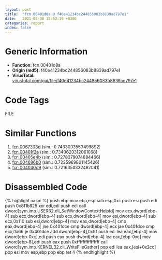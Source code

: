 ```yaml
---
layout: post
title:  "fcn.00401d8a @ f40e41234bc244856083b8839ad797e1"
date:   2021-08-30 15:52:19 +0300
categories: report
index: false
---
```


# Generic Information
- **Function:** fcn.00401d8a
- **Origin (md5):** f40e41234bc244856083b8839ad797e1
- **VirusTotal:** [virustotal.com/gui/file/f40e41234bc244856083b8839ad797e1][virustotal_ref]

# Code Tags
<span class="tag" id="FILE">FILE</span>


# Similar Functions

1. [fcn.0067303d][similar_1_ref] (sim.: 0.7433003553499892)
2. [fcn.00401f2a][similar_2_ref] (sim.: 0.7340620312061068)
3. [fcn.00405e4b][similar_3_ref] (sim.: 0.7278379074884466)
4. [fcn.004086b0][similar_4_ref] (sim.: 0.7235969861145426)
5. [fcn.004040d9][similar_5_ref] (sim.: 0.7216350332482041)


# Disassembled Code

{% highlight nasm %}
push ebp
mov ebp,esp
sub esp,0xc
push esi
push edi
push 0x8f1b825
xor edi,edi
push edi
call dword[sym.imp.USER32.dll_SetWindowContextHelpId]
mov ecx,dword[ebp-4]
sub ecx,dword[ebp-4]
sub ecx,dword[ebp-4]
mov esi,dword[ebp-4]
sub ecx,0x110
sub esi,dword[ebp-4]
mov eax,dword[ebp-4]
cmp eax,dword[ebp-4]
jne 0x401dce
cmp dword[ebp-4],ecx
jae 0x401dce
cmp ecx,0x66
je 0x401dce
add dword[ebp-4],0x9f
push edi
lea eax,[ebp-4]
mov dword[ebp-0xc],edi
push eax
push dword[ebp-4]
lea eax,[ebp-0xc]
mov dword[ebp-8],edi
push eax
push 0xffffffffffffffff
call dword[sym.imp.KERNEL32.dll_WriteFileGather]
pop edi
lea eax,[esi+0x2cc]
pop esi
mov esp,ebp
pop ebp
ret 4
{% endhighlight %}


[similar_1_ref]: /report/fcn.0067303d@91d2dbd35d267fbd0e76a6957e77ff88
[similar_2_ref]: /report/fcn.00401f2a@80dd3767d0922df9aac478ac04ef878e
[similar_3_ref]: /report/fcn.00405e4b@f7fdde1e34169179beb179f5c2c38adb
[similar_4_ref]: /report/fcn.004086b0@f7fdde1e34169179beb179f5c2c38adb
[similar_5_ref]: /report/fcn.004040d9@c5a9328b4292c431a6e3f48185308528
[virustotal_ref]: https://www.virustotal.com/gui/file/f40e41234bc244856083b8839ad797e1